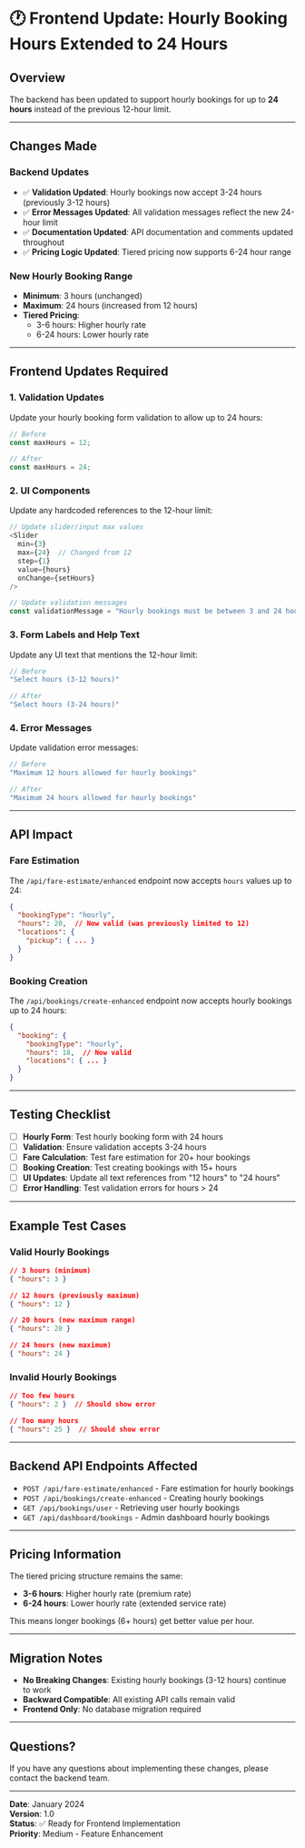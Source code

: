 # 🕐 Frontend Update: Hourly Booking Hours Extended to 24 Hours

## **Overview**
The backend has been updated to support hourly bookings for up to **24 hours** instead of the previous 12-hour limit.

---

## **Changes Made**

### **Backend Updates**
- ✅ **Validation Updated**: Hourly bookings now accept 3-24 hours (previously 3-12 hours)
- ✅ **Error Messages Updated**: All validation messages reflect the new 24-hour limit
- ✅ **Documentation Updated**: API documentation and comments updated throughout
- ✅ **Pricing Logic Updated**: Tiered pricing now supports 6-24 hour range

### **New Hourly Booking Range**
- **Minimum**: 3 hours (unchanged)
- **Maximum**: 24 hours (increased from 12 hours)
- **Tiered Pricing**: 
  - 3-6 hours: Higher hourly rate
  - 6-24 hours: Lower hourly rate

---

## **Frontend Updates Required**

### **1. Validation Updates**
Update your hourly booking form validation to allow up to 24 hours:

```typescript
// Before
const maxHours = 12;

// After
const maxHours = 24;
```

### **2. UI Components**
Update any hardcoded references to the 12-hour limit:

```typescript
// Update slider/input max values
<Slider
  min={3}
  max={24}  // Changed from 12
  step={1}
  value={hours}
  onChange={setHours}
/>

// Update validation messages
const validationMessage = "Hourly bookings must be between 3 and 24 hours";
```

### **3. Form Labels and Help Text**
Update any UI text that mentions the 12-hour limit:

```typescript
// Before
"Select hours (3-12 hours)"

// After
"Select hours (3-24 hours)"
```

### **4. Error Messages**
Update validation error messages:

```typescript
// Before
"Maximum 12 hours allowed for hourly bookings"

// After
"Maximum 24 hours allowed for hourly bookings"
```

---

## **API Impact**

### **Fare Estimation**
The `/api/fare-estimate/enhanced` endpoint now accepts `hours` values up to 24:

```json
{
  "bookingType": "hourly",
  "hours": 20,  // Now valid (was previously limited to 12)
  "locations": {
    "pickup": { ... }
  }
}
```

### **Booking Creation**
The `/api/bookings/create-enhanced` endpoint now accepts hourly bookings up to 24 hours:

```json
{
  "booking": {
    "bookingType": "hourly",
    "hours": 18,  // Now valid
    "locations": { ... }
  }
}
```

---

## **Testing Checklist**

- [ ] **Hourly Form**: Test hourly booking form with 24 hours
- [ ] **Validation**: Ensure validation accepts 3-24 hours
- [ ] **Fare Calculation**: Test fare estimation for 20+ hour bookings
- [ ] **Booking Creation**: Test creating bookings with 15+ hours
- [ ] **UI Updates**: Update all text references from "12 hours" to "24 hours"
- [ ] **Error Handling**: Test validation errors for hours > 24

---

## **Example Test Cases**

### **Valid Hourly Bookings**
```json
// 3 hours (minimum)
{ "hours": 3 }

// 12 hours (previously maximum)
{ "hours": 12 }

// 20 hours (new maximum range)
{ "hours": 20 }

// 24 hours (new maximum)
{ "hours": 24 }
```

### **Invalid Hourly Bookings**
```json
// Too few hours
{ "hours": 2 }  // Should show error

// Too many hours
{ "hours": 25 }  // Should show error
```

---

## **Backend API Endpoints Affected**

- `POST /api/fare-estimate/enhanced` - Fare estimation for hourly bookings
- `POST /api/bookings/create-enhanced` - Creating hourly bookings
- `GET /api/bookings/user` - Retrieving user hourly bookings
- `GET /api/dashboard/bookings` - Admin dashboard hourly bookings

---

## **Pricing Information**

The tiered pricing structure remains the same:
- **3-6 hours**: Higher hourly rate (premium rate)
- **6-24 hours**: Lower hourly rate (extended service rate)

This means longer bookings (6+ hours) get better value per hour.

---

## **Migration Notes**

- **No Breaking Changes**: Existing hourly bookings (3-12 hours) continue to work
- **Backward Compatible**: All existing API calls remain valid
- **Frontend Only**: No database migration required

---

## **Questions?**

If you have any questions about implementing these changes, please contact the backend team.

---

**Date**: January 2024  
**Version**: 1.0  
**Status**: ✅ Ready for Frontend Implementation  
**Priority**: Medium - Feature Enhancement
